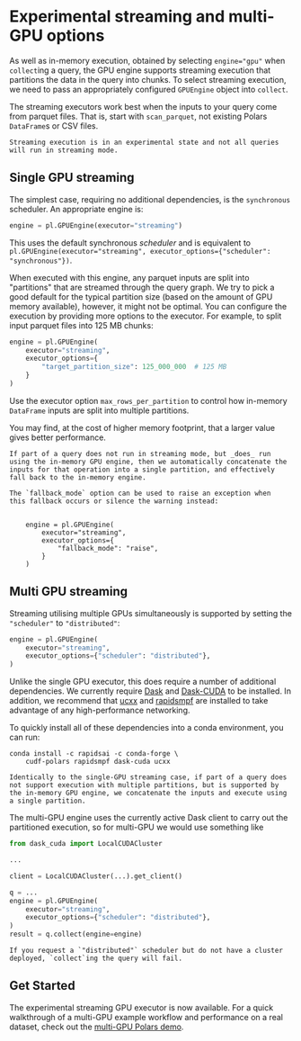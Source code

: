 # Experimental streaming and multi-GPU options

As well as in-memory execution, obtained by selecting `engine="gpu"`
when `collect`ing a query, the GPU engine supports streaming execution
that partitions the data in the query into chunks. To select streaming
execution, we need to pass an appropriately configured `GPUEngine`
object into `collect`.

The streaming executors work best when the inputs to your query come
from parquet files. That is, start with `scan_parquet`, not existing
Polars `DataFrame`s or CSV files.

````{note}
Streaming execution is in an experimental state and not all queries
will run in streaming mode.
````

## Single GPU streaming

The simplest case, requiring no additional dependencies, is the
`synchronous` scheduler. An appropriate engine is:

```python
engine = pl.GPUEngine(executor="streaming")
```

This uses the default synchronous *scheduler* and is equivalent to
`pl.GPUEngine(executor="streaming", executor_options={"scheduler": "synchronous"})`.

When executed with this engine, any parquet inputs are split into
"partitions" that are streamed through the query graph. We try to
pick a good default for the typical partition size (based on the
amount of GPU memory available), however, it might not be optimal. You
can configure the execution by providing more options to the executor.
For example, to split input parquet files into 125 MB chunks:

```python
engine = pl.GPUEngine(
    executor="streaming",
    executor_options={
        "target_partition_size": 125_000_000  # 125 MB
    }
)
```

Use the executor option `max_rows_per_partition` to control how in-memory
``DataFrame`` inputs are split into multiple partitions.

You may find, at the cost of higher memory footprint, that a larger value gives
better performance.

````{note}
If part of a query does not run in streaming mode, but _does_ run
using the in-memory GPU engine, then we automatically concatenate the
inputs for that operation into a single partition, and effectively
fall back to the in-memory engine.

The `fallback_mode` option can be used to raise an exception when
this fallback occurs or silence the warning instead:


    engine = pl.GPUEngine(
        executor="streaming",
        executor_options={
            "fallback_mode": "raise",
        }
    )
````

## Multi GPU streaming

Streaming utilising multiple GPUs simultaneously is supported by
setting the `"scheduler"` to `"distributed"`:
```python
engine = pl.GPUEngine(
    executor="streaming",
    executor_options={"scheduler": "distributed"},
)
```

Unlike the single GPU executor, this does require a number of
additional dependencies. We currently require
[Dask](https://www.dask.org/) and
[Dask-CUDA](https://docs.rapids.ai/api/dask-cuda/nightly/) to be
installed. In addition, we recommend that
[ucxx](https://github.com/rapidsai/ucxx) and
[rapidsmpf](https://github.com/rapidsai/rapidsmpf) are installed to
take advantage of any high-performance networking.

To quickly install all of these dependencies into a conda environment,
you can run:

```
conda install -c rapidsai -c conda-forge \
    cudf-polars rapidsmpf dask-cuda ucxx
```


````{note}
Identically to the single-GPU streaming case, if part of a query does
not support execution with multiple partitions, but is supported by
the in-memory GPU engine, we concatenate the inputs and execute using
a single partition.
````

The multi-GPU engine uses the currently active Dask client to carry
out the partitioned execution, so for multi-GPU we would use something
like

```python
from dask_cuda import LocalCUDACluster

...

client = LocalCUDACluster(...).get_client()

q = ...
engine = pl.GPUEngine(
    executor="streaming",
    executor_options={"scheduler": "distributed"},
)
result = q.collect(engine=engine)
```

````{warning}
If you request a `"distributed"` scheduler but do not have a cluster
deployed, `collect`ing the query will fail.
````

## Get Started

The experimental streaming GPU executor is now available. For a quick
walkthrough of a multi-GPU example workflow and performance on a real dataset,
check out the [multi-GPU Polars demo](https://github.com/rapidsai-community/showcase/blob/main/accelerated_data_processing_examples/multi_gpu_polars_demo.ipynb).
